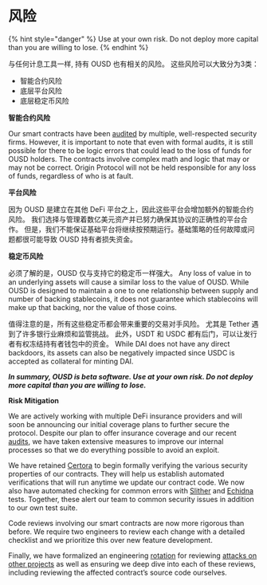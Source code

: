 # 风险

{% hint style="danger" %}
Use at your own risk. Do not deploy more capital than you are willing to lose.
{% endhint %}

与任何计息工具一样, 持有 OUSD 也有相关的风险。 这些风险可以大致分为3类：

* 智能合约风险
* 底层平台风险
* 底层稳定币风险

**智能合约风险**

Our smart contracts have been [audited](audits.md) by multiple, well-respected security firms. However, it is important to note that even with formal audits, it is still possible for there to be logic errors that could lead to the loss of funds for OUSD holders. The contracts involve complex math and logic that may or may not be correct. Origin Protocol will not be held responsible for any loss of funds, regardless of who is at fault.

**平台风险**

因为 OUSD 是建立在其他 DeFi 平台之上，因此这些平台会增加额外的智能合约风险。 我们选择与管理着数亿美元资产并已努力确保其协议的正确性的平台合作。 但是，我们不能保证基础平台将继续按预期运行。基础策略的任何故障或问题都很可能导致 OUSD 持有者损失资金。

**稳定币风险**

必须了解的是，OUSD 仅与支持它的稳定币一样强大。 Any loss of value in to an underlying assets will cause a similar loss to the value of OUSD. While OUSD is designed to maintain a one to one relationship between supply and number of backing stablecoins, it does not guarantee which stablecoins will make up that backing, nor the value of those coins.

值得注意的是，所有这些稳定币都会带来重要的交易对手风险。 尤其是 Tether 遇到了许多银行业麻烦和监管挑战。 此外，USDT 和 USDC 都有后门，可以让发行者有权冻结持有者钱包中的资金。 While DAI does not have any direct backdoors, its assets can also be negatively impacted since USDC is accepted as collateral for minting DAI.

_**In summary, OUSD is beta software. Use at your own risk. Do not deploy more capital than you are willing to lose.**_

**Risk Mitigation**

We are actively working with multiple DeFi insurance providers and will soon be announcing our initial coverage plans to further secure the protocol. Despite our plan to offer insurance coverage and our recent [audits](audits.md), we have taken extensive measures to improve our internal processes so that we do everything possible to avoid an exploit.

We have retained [Certora](https://www.certora.com/) to begin formally verifying the various security properties of our contracts. They will help us establish automated verifications that will run anytime we update our contract code. We now also have automated checking for common errors with [Slither](https://github.com/crytic/slither) and [Echidna](https://github.com/crytic/echidna) tests. Together, these alert our team to common security issues in addition to our own test suite.

Code reviews involving our smart contracts are now more rigorous than before. We require two engineers to review each change with a detailed checklist and we prioritize this over new feature development.

Finally, we have formalized an engineering [rotation](https://github.com/OriginProtocol/security/blob/master/incidents/ROTATION.md) for reviewing [attacks on other projects](https://github.com/OriginProtocol/security/tree/master/incidents) as well as ensuring we deep dive into each of these reviews, including reviewing the affected contract’s source code ourselves.







